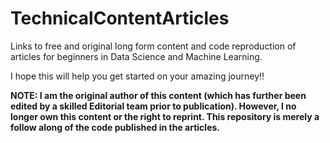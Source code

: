 # TechnicalContentArticles
Links to free and original long form content and code reproduction of articles for beginners in Data Science and Machine Learning.

I hope this will help you get started on your amazing journey!!

**NOTE: I am the original author of this content (which has further been edited by a skilled Editorial team prior to publication). However, I no longer own this content or the right to reprint. This repository is merely a follow along of the code published in the articles.**
